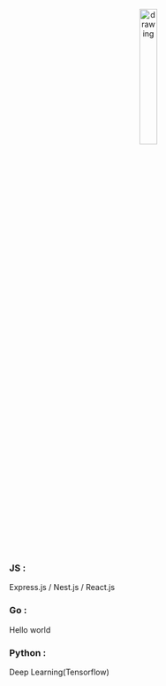 <p align="center">
  <img src="https://user-images.githubusercontent.com/108582413/207043190-12ae81c4-02b1-4c36-9176-6b5309d06bc1.png" alt="drawing" width="25%"/>
</p>

### JS : ###
Express.js / Nest.js / React.js
### Go : ###
Hello world
### Python : ###
Deep Learning(Tensorflow)
